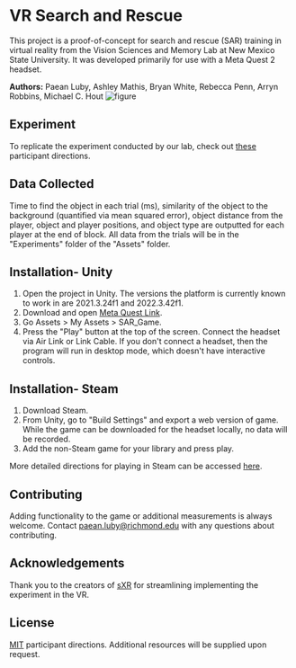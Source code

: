 # VR Search and Rescue

This project is a proof-of-concept for search and rescue (SAR) training in virtual reality from the Vision Sciences and Memory Lab at New Mexico State University. It was developed primarily for use with a Meta Quest 2 headset.

**Authors:** Paean Luby, Ashley Mathis, Bryan White, Rebecca Penn, Arryn Robbins, Michael C. Hout
![figure](https://github.com/user-attachments/assets/924b8b66-b410-4986-80e9-747dd03c9965)

## Experiment

To replicate the experiment conducted by our lab, check out [these](https://docs.google.com/document/d/1Hck5YElchSHHaskutDsmCjW0eLxDlkaxncg6RpyC6LA/edit?usp=sharing) participant directions.

## Data Collected

Time to find the object in each trial (ms), similarity of the object to the background (quantified via mean squared error), object distance from the player, object and player positions, and object type are outputted for each player at the end of block. All data from the trials will be in the "Experiments" folder of the "Assets" folder.

## Installation- Unity

1. Open the project in Unity. The versions the platform is currently known to work in are 2021.3.24f1 and 2022.3.42f1.
2. Download and open [Meta Quest Link](https://www.meta.com/help/quest/articles/headsets-and-accessories/oculus-rift-s/install-app-for-link/).
3. Go Assets > My Assets > SAR_Game.
4. Press the "Play" button at the top of the screen. Connect the headset via Air Link or Link Cable. If you don't connect a headset, then the program will run in desktop mode, which doesn't have interactive controls.

## Installation- Steam

1. Download Steam.
2. From Unity, go to "Build Settings" and export a web version of game. While the game can be downloaded for the headset locally, no data will be recorded.
3. Add the non-Steam game for your library and press play. 

More detailed directions for playing in Steam can be accessed [here](https://docs.google.com/document/d/1zakldh99gSuYRKAK3fwoAfnc6K3CaH-al-TsETnB3ho/edit?usp=sharing).

## Contributing

Adding functionality to the game or additional measurements is always welcome. Contact paean.luby@richmond.edu with any questions about contributing.

## Acknowledgements

Thank you to the creators of [sXR](https://github.com/simpleOmnia/sXR.git) for streamlining implementing the experiment in the VR. 

## License

[MIT](https://choosealicense.com/licenses/mit/) participant directions. Additional resources will be supplied upon request.
